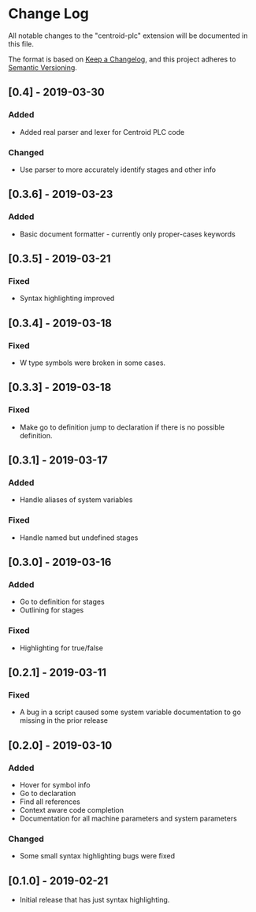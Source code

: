 # Change Log

All notable changes to the "centroid-plc" extension will be documented in this file.

The format is based on [Keep a Changelog](https://keepachangelog.com/en/1.0.0/),
and this project adheres to [Semantic Versioning](https://semver.org/spec/v2.0.0.html).

## [0.4] - 2019-03-30

### Added

- Added real parser and lexer for Centroid PLC code

### Changed

- Use parser to more accurately identify stages and other info

## [0.3.6] - 2019-03-23

### Added

- Basic document formatter - currently only proper-cases keywords

## [0.3.5] - 2019-03-21

### Fixed

- Syntax highlighting improved

## [0.3.4] - 2019-03-18

### Fixed

- W type symbols were broken in some cases.

## [0.3.3] - 2019-03-18

### Fixed

- Make go to definition jump to declaration if there is no possible definition.

## [0.3.1] - 2019-03-17

### Added

- Handle aliases of system variables

### Fixed

- Handle named but undefined stages

## [0.3.0] - 2019-03-16

### Added

- Go to definition for stages
- Outlining for stages

### Fixed

- Highlighting for true/false

## [0.2.1] - 2019-03-11

### Fixed

- A bug in a script caused some system variable documentation to go missing in the prior release

## [0.2.0] - 2019-03-10

### Added

- Hover for symbol info
- Go to declaration
- Find all references
- Context aware code completion
- Documentation for all machine parameters and system parameters

### Changed

- Some small syntax highlighting bugs were fixed

## [0.1.0] - 2019-02-21

- Initial release that has just syntax highlighting.
